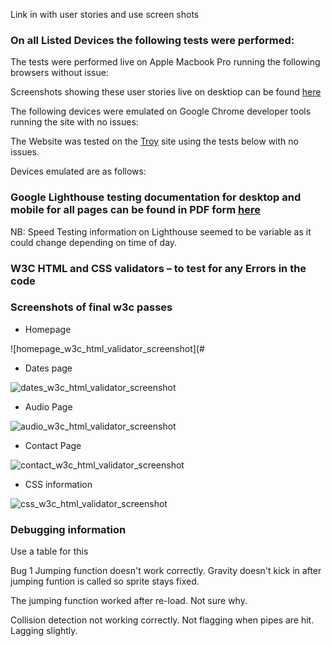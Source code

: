Link in with user stories and use screen shots

### On all Listed Devices the following tests were performed:



The tests were performed live on Apple Macbook Pro running the following browsers without issue:


Screenshots showing these user stories live on desktiop can be found [here](https://github.com/markj0hnst0n/fauxdjsmilestoneproj1/tree/master/readme)

The following devices were emulated on Google Chrome developer tools running the site with no issues:


The Website was tested on the [Troy](http://troy.labs.daum.net/) site using the tests below with no issues.

Devices emulated are as follows:


### Google Lighthouse testing documentation for desktop and mobile for all pages can be found in PDF form [here](#)

NB: Speed Testing information on Lighthouse seemed to be variable as it could change depending on time of day.

### W3C HTML and CSS validators – to test for any Errors in the code

### Screenshots of final w3c passes

- Homepage

![homepage_w3c_html_validator_screenshot](#

- Dates page

![dates_w3c_html_validator_screenshot](#)

- Audio Page

![audio_w3c_html_validator_screenshot](#)

- Contact Page

![contact_w3c_html_validator_screenshot](#)

- CSS information

![css_w3c_html_validator_screenshot](#)

### Debugging information

Use a table for this

Bug 1 Jumping function doesn't work correctly.  Gravity doesn't kick in after jumping funtion is called so sprite stays fixed.

The jumping function worked after re-load.  Not sure why.

Collision detection not working correctly.  Not flagging when pipes are hit.  Lagging slightly.